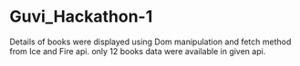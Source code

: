 # Guvi_Hackathon-1

Details of books were displayed using Dom manipulation and fetch method from Ice and Fire api.
only 12 books data were available in given api.
